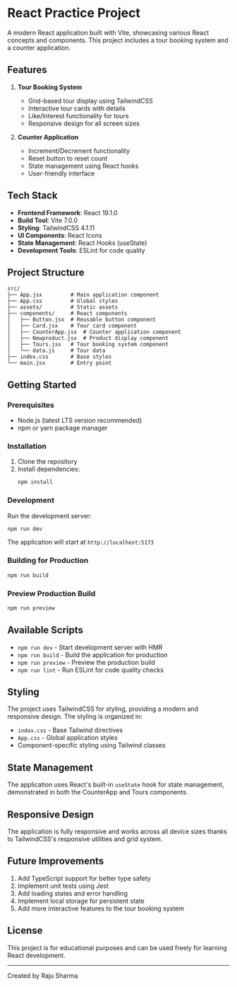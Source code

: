 # React Practice Project

A modern React application built with Vite, showcasing various React concepts and components. This project includes a tour booking system and a counter application.

## Features

1. **Tour Booking System**
   - Grid-based tour display using TailwindCSS
   - Interactive tour cards with details
   - Like/Interest functionality for tours
   - Responsive design for all screen sizes

2. **Counter Application**
   - Increment/Decrement functionality
   - Reset button to reset count
   - State management using React hooks
   - User-friendly interface

## Tech Stack

- **Frontend Framework**: React 19.1.0
- **Build Tool**: Vite 7.0.0
- **Styling**: TailwindCSS 4.1.11
- **UI Components**: React Icons
- **State Management**: React Hooks (useState)
- **Development Tools**: ESLint for code quality

## Project Structure

```
src/
├── App.jsx         # Main application component
├── App.css         # Global styles
├── assets/         # Static assets
├── components/     # React components
│   ├── Button.jsx  # Reusable button component
│   ├── Card.jsx    # Tour card component
│   ├── CounterApp.jsx  # Counter application component
│   ├── Newproduct.jsx  # Product display component
│   ├── Tours.jsx   # Tour booking system component
│   └── data.js     # Tour data
├── index.css       # Base styles
└── main.jsx        # Entry point
```

## Getting Started

### Prerequisites

- Node.js (latest LTS version recommended)
- npm or yarn package manager

### Installation

1. Clone the repository
2. Install dependencies:
   ```bash
   npm install
   ```

### Development

Run the development server:
```bash
npm run dev
```

The application will start at `http://localhost:5173`

### Building for Production

```bash
npm run build
```

### Preview Production Build

```bash
npm run preview
```

## Available Scripts

- `npm run dev` - Start development server with HMR
- `npm run build` - Build the application for production
- `npm run preview` - Preview the production build
- `npm run lint` - Run ESLint for code quality checks

## Styling

The project uses TailwindCSS for styling, providing a modern and responsive design. The styling is organized in:

- `index.css` - Base Tailwind directives
- `App.css` - Global application styles
- Component-specific styling using Tailwind classes

## State Management

The application uses React's built-in `useState` hook for state management, demonstrated in both the CounterApp and Tours components.

## Responsive Design

The application is fully responsive and works across all device sizes thanks to TailwindCSS's responsive utilities and grid system.

## Future Improvements

1. Add TypeScript support for better type safety
2. Implement unit tests using Jest
3. Add loading states and error handling
4. Implement local storage for persistent state
5. Add more interactive features to the tour booking system

## License

This project is for educational purposes and can be used freely for learning React development.

---

Created by Raju Sharma
